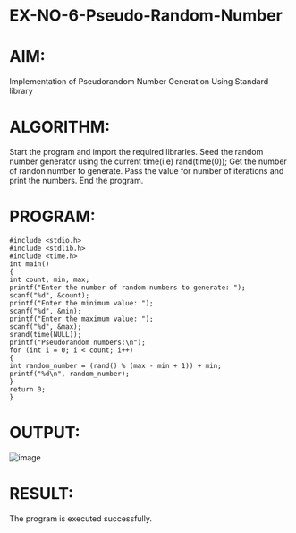 # EX-NO-6-Pseudo-Random-Number

# AIM: 
Implementation of Pseudorandom Number Generation Using Standard library

# ALGORITHM:
Start the program and import the required libraries.
Seed the random number generator using the current time(i.e) rand(time(0));
Get the number of randon number to generate.
Pass the value for number of iterations and print the numbers.
End the program.

# PROGRAM:
```
#include <stdio.h>
#include <stdlib.h>
#include <time.h>
int main()
{
int count, min, max;
printf("Enter the number of random numbers to generate: ");
scanf("%d", &count);
printf("Enter the minimum value: ");
scanf("%d", &min);
printf("Enter the maximum value: ");
scanf("%d", &max);
srand(time(NULL));
printf("Pseudorandom numbers:\n");
for (int i = 0; i < count; i++)
{
int random_number = (rand() % (max - min + 1)) + min;
printf("%d\n", random_number);
}
return 0;
}
```

# OUTPUT:
![image](https://github.com/user-attachments/assets/7f0f4e56-2c2c-4d11-812a-f39acd505f10)


# RESULT:
The program is executed successfully.
